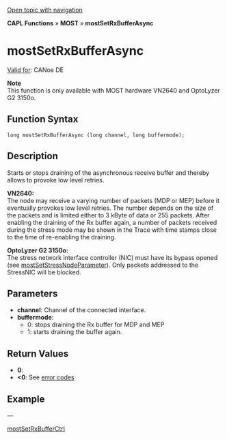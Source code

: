[Open topic with navigation](../../../../../CANoeDEFamily.htm#Topics/CAPLFunctions/MOST/Functions/CAPLfunctionMOSTSetRxBufferAsync.md)

**CAPL Functions** » **MOST** » **mostSetRxBufferAsync**

# mostSetRxBufferAsync

[Valid for](../../../Shared/FeatureAvailability.md): CANoe DE

**Note**  
This function is only available with MOST hardware VN2640 and OptoLyzer G2 3150o.

## Function Syntax

```
long mostSetRxBufferAsync (long channel, long buffermode);
```

## Description

Starts or stops draining of the asynchronous receive buffer and thereby allows to provoke low level retries.

**VN2640:**  
The node may receive a varying number of packets (MDP or MEP) before it eventually provokes low level retries. The number depends on the size of the packets and is limited either to 3 kByte of data or 255 packets. After enabling the draining of the Rx buffer again, a number of packets received during the stress mode may be shown in the Trace with time stamps close to the time of re-enabling the draining.

**OptoLyzer G2 3150o:**  
The stress network interface controller (NIC) must have its bypass opened (see [mostSetStressNodeParameter](CAPLfunctionMOSTSetGetStressNodeParameter.md)). Only packets addressed to the StressNIC will be blocked.

## Parameters

- **channel**: Channel of the connected interface.
- **buffermode**:
  - 0: stops draining the Rx buffer for MDP and MEP
  - 1: starts draining the buffer again.

## Return Values

- **0**:
- **\<0**: See [error codes](../CAPLfunctionsMOSTErrorCodes.md)

## Example

—

[mostSetRxBufferCtrl](CAPLfunctionMOSTSetRxBufferCtrl.md)

